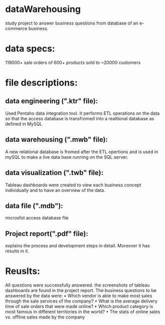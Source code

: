 # dataWarehousing
study project to answer business questions from database of an e-commerce business.

# data specs: 
119000+ sale orders of 600+ products sold to ~20000 customers

# file descriptions: 
## data engineering (".ktr" file): 
Used Pentaho data integration tool. It performs ETL operations on the data so that the access database is transfromed into a realtional database as defined in MySQL
## data warehousing (".mwb" file): 
A new relational database is fromed after the ETL opertions and is used in mySQL to make a live data base running on the SQL server.
## data visualization (".twb" file): 
Tableau dashboards were created to view each business concept individually and to have an overview of the data.
## data file (".mdb"): 
microsfot access database file 
## Project report(".pdf" file): 
explains the process and development steps in detail. Moreover it has results in it.

# Reuslts:
   All questions were successfully answered. the screenshots of tableau dashboards are found in the project report. The business questions to be answered by the data were:
 •	Which vendor is able to make most sales through the sale services of the company?
•	What is the average delivery time of sale orders that were made online?
•	Which product category is most famous in different territories in the world?
•	The stats of online sales vs. offline sales made by the company

